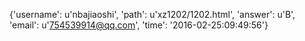 {'username': u'nbajiaoshi', 'path': u'xz1202/1202.html', 'answer': u'B', 'email': u'754539914@qq.com', 'time': '2016-02-25:09:49:56'}